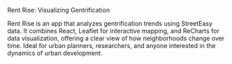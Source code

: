 Rent Rise: Visualizing Gentrification

Rent Rise is an app that analyzes gentrification trends using StreetEasy data. It combines React, Leaflet for interactive mapping, and ReCharts for data visualization, offering a clear view of how neighborhoods change over time. Ideal for urban planners, researchers, and anyone interested in the dynamics of urban development.

